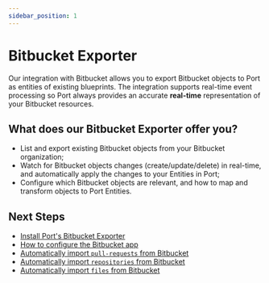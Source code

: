 ```yaml
---
sidebar_position: 1
---
```


# Bitbucket Exporter

Our integration with Bitbucket allows you to export Bitbucket objects to Port as entities of existing blueprints. The integration supports real-time event processing so Port always provides an accurate **real-time** representation of your Bitbucket resources.

## What does our Bitbucket Exporter offer you?

- List and export existing Bitbucket objects from your Bitbucket organization;
- Watch for Bitbucket objects changes (create/update/delete) in real-time, and automatically apply the changes to your Entities in Port;
- Configure which Bitbucket objects are relevant, and how to map and transform objects to Port Entities.

## Next Steps

- [Install Port's Bitbucket Exporter](./installation.md)
- [How to configure the Bitbucket app](./configuration.md)
- [Automatically import `pull-requests` from Bitbucket](./exporting-pull-requests.md)
- [Automatically import `repositories` from Bitbucket](./exporting-repositories.md)
- [Automatically import `files` from Bitbucket](./exporting-files.md)
